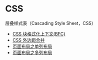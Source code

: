 # CSS

层叠样式表（Cascading Style Sheet，CSS）

* [CSS 块格式化上下文(BFC)](/fe/css/css-kuai-ge-shi-hua-shang-xia-658728-bfc.md)
* [CSS 外边距合并](/fe/css/css-wai-bian-ju-he-bing.md)
* [页面布局之单列布局](/fe/css/dan-lie-bu-ju.md)
* [页面布局之多列布局](/fe/css/ye-mian-bu-ju-zhi-duo-lie-bu-ju.md)



